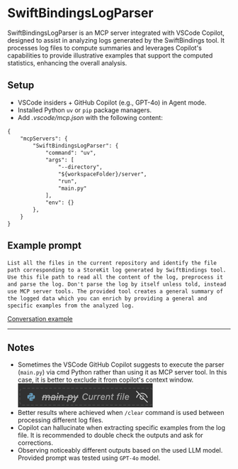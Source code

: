 # SwiftBindingsLogParser
SwiftBindingsLogParser is an MCP server integrated with VSCode Copilot, designed to assist in analyzing logs generated by the SwiftBindings tool. It processes log files to compute summaries and leverages Copilot's capabilities to provide illustrative examples that support the computed statistics, enhancing the overall analysis.

## Setup
- VSCode insiders + GitHub Copilot (e.g., GPT-4o) in Agent mode.
- Installed Python `uv` or `pip` package managers.
- Add *.vscode/mcp.json* with the following content:
```
{
    "mcpServers": {
        "SwiftBindingsLogParser": {
            "command": "uv",
            "args": [
                "--directory",
                "${workspaceFolder}/server",
                "run",
                "main.py"
            ],
            "env": {}
        },
    }
}
```


## Example prompt
```
List all the files in the current repository and identify the file path corresponding to a StoreKit log generated by SwiftBindings tool. Use this file path to read all the content of the log, preprocess it and parse the log. Don't parse the log by itself unless told, instead use MCP server tools. The provided tool creates a general summary of the logged data which you can enrich by providing a general and specific examples from the analyzed log. 
```

[Conversation example](./conversation_example.md)


---

## Notes

- Sometimes the VSCode GitHub Copilot suggests to execute the parser (`main.py`) via cmd Python rather than using it as MCP server tool. In this case, it is better to exclude it from copilot's context window. ![exclude_current_file](assets/file_exclusion.png)
- Better results where achieved when `/clear` command is used between processing different log files.
- Copilot can hallucinate when extracting specific examples from the log file. It is recommended to double check the outputs and ask for corrections.
- Observing noticeably different outputs based on the used LLM model. Provided prompt was tested using `GPT-4o` model.
